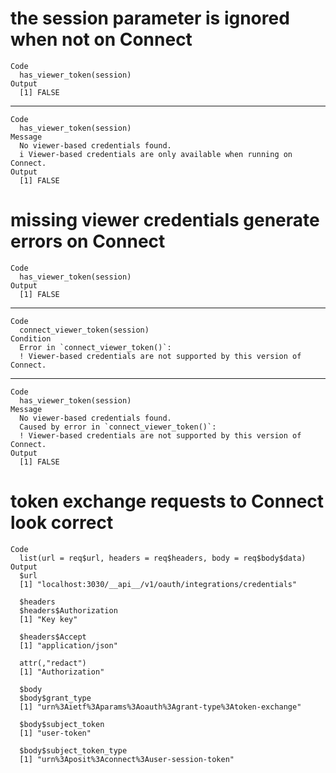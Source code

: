 # the session parameter is ignored when not on Connect

    Code
      has_viewer_token(session)
    Output
      [1] FALSE

---

    Code
      has_viewer_token(session)
    Message
      No viewer-based credentials found.
      i Viewer-based credentials are only available when running on Connect.
    Output
      [1] FALSE

# missing viewer credentials generate errors on Connect

    Code
      has_viewer_token(session)
    Output
      [1] FALSE

---

    Code
      connect_viewer_token(session)
    Condition
      Error in `connect_viewer_token()`:
      ! Viewer-based credentials are not supported by this version of Connect.

---

    Code
      has_viewer_token(session)
    Message
      No viewer-based credentials found.
      Caused by error in `connect_viewer_token()`:
      ! Viewer-based credentials are not supported by this version of Connect.
    Output
      [1] FALSE

# token exchange requests to Connect look correct

    Code
      list(url = req$url, headers = req$headers, body = req$body$data)
    Output
      $url
      [1] "localhost:3030/__api__/v1/oauth/integrations/credentials"
      
      $headers
      $headers$Authorization
      [1] "Key key"
      
      $headers$Accept
      [1] "application/json"
      
      attr(,"redact")
      [1] "Authorization"
      
      $body
      $body$grant_type
      [1] "urn%3Aietf%3Aparams%3Aoauth%3Agrant-type%3Atoken-exchange"
      
      $body$subject_token
      [1] "user-token"
      
      $body$subject_token_type
      [1] "urn%3Aposit%3Aconnect%3Auser-session-token"
      
      

